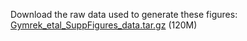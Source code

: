 Download the raw data used to generate these figures: [Gymrek_etal_SuppFigures_data.tar.gz](http://www.broadinstitute.org/~gymrek/Gymrek_etal_SuppFigures_data.tar.gz) (120M)